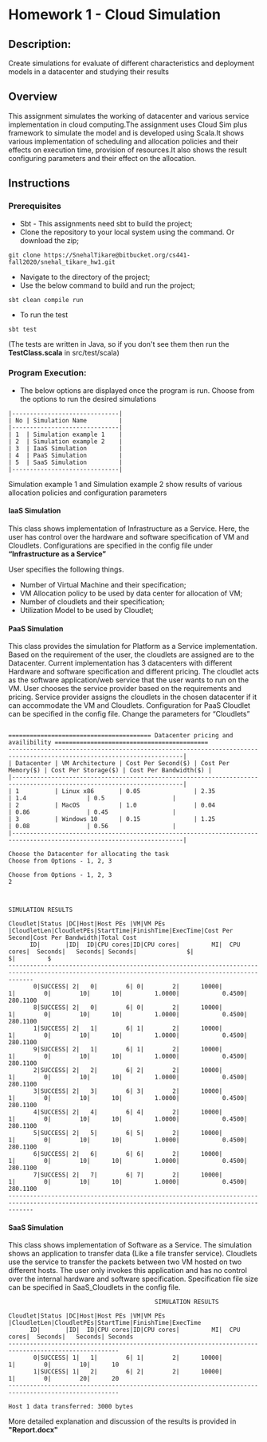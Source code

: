# Homework 1 - Cloud Simulation
## Description: 
Create simulations for evaluate of different characteristics and deployment models in a datacenter and studying their results

## Overview
This assignment simulates the working of datacenter and various service implementation in cloud computing.The assignment
uses Cloud Sim plus framework to simulate the model and is developed using Scala.It shows various implementation
of scheduling and allocation policies and their effects on execution time, provision of resources.It also shows
the result configuring parameters and their effect on the allocation.

## Instructions
### Prerequisites
- Sbt - This assignments need sbt to build the project;
- Clone the repository to your local system
using the command. Or download the zip;
```
git clone https://SnehalTikare@bitbucket.org/cs441-fall2020/snehal_tikare_hw1.git
```
- Navigate to the directory of the project;
- Use the below command to build and run the project;
```
sbt clean compile run
```
- To run the test 
```
sbt test
```
(The tests are written in Java, so if you don't see them then run the **TestClass.scala** in  src/test/scala)

### Program Execution:

- The below options are displayed once the program is run.
Choose from the options to run the desired simulations
```
|------------------------------|
| No | Simulation Name         |
|------------------------------|
| 1  | Simulation example 1    |
| 2  | Simulation example 2    |
| 3  | IaaS Simulation         |
| 4  | PaaS Simulation         |
| 5  | SaaS Simulation         |
|------------------------------|

```

Simulation example 1 and Simulation example 2 show results of various allocation policies and configuration parameters

#### IaaS Simulation
This class shows implementation of Infrastructure as a Service. Here, the user has control over the hardware and software specification of VM and Cloudlets. 
Configurations are specified in the config file under **“Infrastructure as a Service”**

User specifies the following things.

-  Number of Virtual Machine and their specification;
-  VM Allocation policy to be used by data center for allocation of VM;
-  Number of cloudlets and their specification;
-  Utilization Model to be used by Cloudlet;

#### PaaS Simulation
This class provides the simulation for Platform as a Service implementation. Based on the requirement of the user, the cloudlets are assigned are to the Datacenter. Current implementation has 3 datacenters with different Hardware and software specification and different pricing. The cloudlet acts as the software application/web service that the user wants to run on the VM. User chooses the service provider based on the requirements and pricing. Service provider assigns the cloudlets in the chosen datacenter if it can accommodate the VM and Cloudlets.
Configuration for PaaS Cloudlet can be specified in the config file. Change the parameters for “Cloudlets”
```
 
======================================== Datacenter pricing and availibility ===========================================
-----------------------------------------------------------------------------------------------------------------------|
| Datacenter | VM Architecture | Cost Per Second($) | Cost Per Memory($) | Cost Per Storage($) | Cost Per Bandwidth($) |
|----------------------------------------------------------------------------------------------------------------------|
| 1          | Linux x86       | 0.05               | 2.35               | 1.4                 | 0.5                   |
| 2          | MacOS           | 1.0                | 0.04               | 0.86                | 0.45                  |
| 3          | Windows 10      | 0.15               | 1.25               | 0.08                | 0.56                  |
|----------------------------------------------------------------------------------------------------------------------|
 
Choose the Datacenter for allocating the task 
Choose from Options - 1, 2, 3
```
```
Choose from Options - 1, 2, 3
2
```
```

                                                                SIMULATION RESULTS

Cloudlet|Status |DC|Host|Host PEs |VM|VM PEs   |CloudletLen|CloudletPEs|StartTime|FinishTime|ExecTime|Cost Per Second|Cost Per Bandwidth|Total Cost
      ID|       |ID|  ID|CPU cores|ID|CPU cores|         MI|  CPU cores|  Seconds|   Seconds| Seconds|              $|                 $|         $
---------------------------------------------------------------------------------------------------------------------------------------------------
       0|SUCCESS| 2|   0|        6| 0|        2|      10000|          1|        0|        10|      10|         1.0000|            0.4500|  280.1100
       8|SUCCESS| 2|   0|        6| 0|        2|      10000|          1|        0|        10|      10|         1.0000|            0.4500|  280.1100
       1|SUCCESS| 2|   1|        6| 1|        2|      10000|          1|        0|        10|      10|         1.0000|            0.4500|  280.1100
       9|SUCCESS| 2|   1|        6| 1|        2|      10000|          1|        0|        10|      10|         1.0000|            0.4500|  280.1100
       2|SUCCESS| 2|   2|        6| 2|        2|      10000|          1|        0|        10|      10|         1.0000|            0.4500|  280.1100
       3|SUCCESS| 2|   3|        6| 3|        2|      10000|          1|        0|        10|      10|         1.0000|            0.4500|  280.1100
       4|SUCCESS| 2|   4|        6| 4|        2|      10000|          1|        0|        10|      10|         1.0000|            0.4500|  280.1100
       5|SUCCESS| 2|   5|        6| 5|        2|      10000|          1|        0|        10|      10|         1.0000|            0.4500|  280.1100
       6|SUCCESS| 2|   6|        6| 6|        2|      10000|          1|        0|        10|      10|         1.0000|            0.4500|  280.1100
       7|SUCCESS| 2|   7|        6| 7|        2|      10000|          1|        0|        10|      10|         1.0000|            0.4500|  280.1100
---------------------------------------------------------------------------------------------------------------------------------------------------
```

#### SaaS Simulation
This class shows implementation of Software as a Service. The simulation shows an application to transfer data (Like a file transfer service). Cloudlets use the service to transfer the packets between two VM hosted on two different hosts. The user only invokes this application and has no control over the internal hardware and software specification. Specification file size can be specified in SaaS_Cloudlets in the config file.

```
                                         SIMULATION RESULTS

Cloudlet|Status |DC|Host|Host PEs |VM|VM PEs   |CloudletLen|CloudletPEs|StartTime|FinishTime|ExecTime
      ID|       |ID|  ID|CPU cores|ID|CPU cores|         MI|  CPU cores|  Seconds|   Seconds| Seconds
-----------------------------------------------------------------------------------------------------
       0|SUCCESS| 1|   1|        6| 1|        2|      10000|          1|        0|        10|      10
       1|SUCCESS| 1|   2|        6| 2|        2|      10000|          1|        0|        20|      20
-----------------------------------------------------------------------------------------------------

Host 1 data transferred: 3000 bytes 
```

More detailed explanation and discussion of the results is provided in **"Report.docx"**
